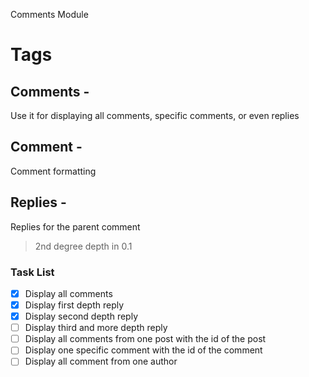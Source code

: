 Comments Module

# Tags

## Comments - <comments></comments>
Use it for displaying all comments, specific comments, or even replies

## Comment - <comment></comment>
Comment formatting

## Replies - <replies></replies>
Replies for the parent comment
> 2nd degree depth in 0.1


### Task List
- [x] Display all comments
- [x] Display first depth reply
- [x] Display second depth reply
- [ ] Display third and more depth reply
- [ ] Display all comments from one post with the id of the post
- [ ] Display one specific comment with the id of the comment
- [ ] Display all comment from one author
